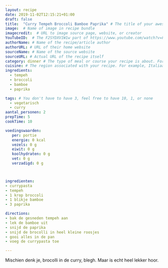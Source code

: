 ```yaml
---
layout: recipe
date: 2019-11-02T12:15:21+01:00
draft: false
title:  "Curry Tempeh Broccoli Bamboe Paprika" # The title of your awesome recipe
image:  # Name of image in recipe bundle
imagecredit:  # URL to image source page, website, or creator
YouTubeID:  # The F2SYDXV1W1w part of https://www.youtube.com/watch?v=F2SYDXV1W1w
authorName: # Name of the recipe/article author
authorURL: # URL of their home website
sourceName: # Name of the source website
sourceURL: # Actual URL of the recipe itself
category: dinner # The type of meal or course your recipe is about. For example: "dinner", "entree", or "dessert".
cuisine: # The region associated with your recipe. For example, Italiaans, Mediterraans", or Eigen.
ingredients:
  - tempeh
  - broccoli
  - bamboe
  - paprika

tags: # You don't have to have 3, feel free to have 10, 1, or none
  - vegetarisch
  - curry
aantal_personen: 2
prepTime: 5
cookTime: 10

voedingswaarden:
   per: portie
   energie: 0 kcal
   vezels: 0 g
   eiwit: 0 g
   koolhydraten: 0 g
   vet: 0 g
   verzadigd: 0 g



ingredienten:
- currypasta
- tempeh
- 1 krop broccoli
- 1 blikje bamboe
- 3 paprika

directions:
- bak de gesneden tempeh aan
- lek de bamboe uit
- snijd de paprika
- snijd de brocolli in heel kleine roosjes
- gooi alles in de pan
- voeg de currypasta toe

---
```


Mischien denk je, brocolli in de curry, blegh.
Maar is echt heel lekker hoor.
